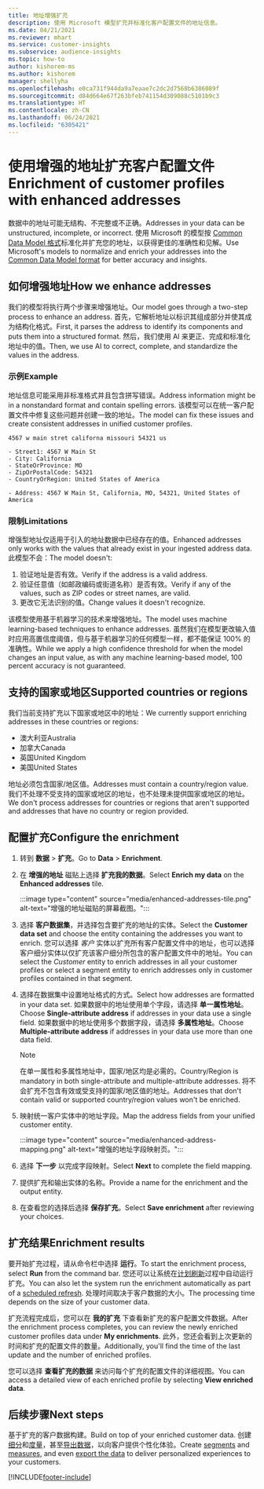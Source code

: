 ```yaml
---
title: 地址增强扩充
description: 使用 Microsoft 模型扩充并标准化客户配置文件的地址信息。
ms.date: 04/21/2021
ms.reviewer: mhart
ms.service: customer-insights
ms.subservice: audience-insights
ms.topic: how-to
author: kishorem-ms
ms.author: kishorem
manager: shellyha
ms.openlocfilehash: e0ca731f944da9a7eaae7c2dc2d7568b6386089f
ms.sourcegitcommit: d84d664e67f263bfeb741154d309088c5101b9c3
ms.translationtype: HT
ms.contentlocale: zh-CN
ms.lasthandoff: 06/24/2021
ms.locfileid: "6305421"
---
```

# <a name="enrichment-of-customer-profiles-with-enhanced-addresses"></a><span data-ttu-id="03535-103">使用增强的地址扩充客户配置文件</span><span class="sxs-lookup"><span data-stu-id="03535-103">Enrichment of customer profiles with enhanced addresses</span></span>

<span data-ttu-id="03535-104">数据中的地址可能无结构、不完整或不正确。</span><span class="sxs-lookup"><span data-stu-id="03535-104">Addresses in your data can be unstructured, incomplete, or incorrect.</span></span> <span data-ttu-id="03535-105">使用 Microsoft 的模型按 [Common Data Model 格式](/common-data-model/schema/core/applicationcommon/address)标准化并扩充您的地址，以获得更佳的准确性和见解。</span><span class="sxs-lookup"><span data-stu-id="03535-105">Use Microsoft's models to normalize and enrich your addresses into the [Common Data Model format](/common-data-model/schema/core/applicationcommon/address) for better accuracy and insights.</span></span>

## <a name="how-we-enhance-addresses"></a><span data-ttu-id="03535-106">如何增强地址</span><span class="sxs-lookup"><span data-stu-id="03535-106">How we enhance addresses</span></span>

<span data-ttu-id="03535-107">我们的模型将执行两个步骤来增强地址。</span><span class="sxs-lookup"><span data-stu-id="03535-107">Our model goes through a two-step process to enhance an address.</span></span> <span data-ttu-id="03535-108">首先，它解析地址以标识其组成部分并使其成为结构化格式。</span><span class="sxs-lookup"><span data-stu-id="03535-108">First, it parses the address to identify its components and puts them into a structured format.</span></span> <span data-ttu-id="03535-109">然后，我们使用 AI 来更正、完成和标准化地址中的值。</span><span class="sxs-lookup"><span data-stu-id="03535-109">Then, we use AI to correct, complete, and standardize the values in the address.</span></span>

### <a name="example"></a><span data-ttu-id="03535-110">示例</span><span class="sxs-lookup"><span data-stu-id="03535-110">Example</span></span>

<span data-ttu-id="03535-111">地址信息可能采用非标准格式并且包含拼写错误。</span><span class="sxs-lookup"><span data-stu-id="03535-111">Address information might be in a nonstandard format and contain spelling errors.</span></span> <span data-ttu-id="03535-112">该模型可以在统一客户配置文件中修复这些问题并创建一致的地址。</span><span class="sxs-lookup"><span data-stu-id="03535-112">The model can fix these issues and create consistent addresses in unified customer profiles.</span></span>

```Input
4567 w main stret californa missouri 54321 us
```

```Output
- Street1: 4567 W Main St
- City: California
- StateOrProvince: MO
- ZipOrPostalCode: 54321
- CountryOrRegion: United States of America

- Address: 4567 W Main St, California, MO, 54321, United States of America
```

### <a name="limitations"></a><span data-ttu-id="03535-113">限制</span><span class="sxs-lookup"><span data-stu-id="03535-113">Limitations</span></span>

<span data-ttu-id="03535-114">增强型地址仅适用于引入的地址数据中已经存在的值。</span><span class="sxs-lookup"><span data-stu-id="03535-114">Enhanced addresses only works with the values that already exist in your ingested address data.</span></span> <span data-ttu-id="03535-115">此模型不会：</span><span class="sxs-lookup"><span data-stu-id="03535-115">The model doesn't:</span></span> 

1. <span data-ttu-id="03535-116">验证地址是否有效。</span><span class="sxs-lookup"><span data-stu-id="03535-116">Verify if the address is a valid address.</span></span>
2. <span data-ttu-id="03535-117">验证任意值（如邮政编码或街道名称）是否有效。</span><span class="sxs-lookup"><span data-stu-id="03535-117">Verify if any of the values, such as ZIP codes or street names, are valid.</span></span>
3. <span data-ttu-id="03535-118">更改它无法识别的值。</span><span class="sxs-lookup"><span data-stu-id="03535-118">Change values it doesn't recognize.</span></span>

<span data-ttu-id="03535-119">该模型使用基于机器学习的技术来增强地址。</span><span class="sxs-lookup"><span data-stu-id="03535-119">The model uses machine learning-based techniques to enhance addresses.</span></span> <span data-ttu-id="03535-120">虽然我们在模型更改输入值时应用高置信度阈值，但与基于机器学习的任何模型一样，都不能保证 100% 的准确性。</span><span class="sxs-lookup"><span data-stu-id="03535-120">While we apply a high confidence threshold for when the model changes an input value, as with any machine learning-based model, 100 percent accuracy is not guaranteed.</span></span>

## <a name="supported-countries-or-regions"></a><span data-ttu-id="03535-121">支持的国家或地区</span><span class="sxs-lookup"><span data-stu-id="03535-121">Supported countries or regions</span></span>

<span data-ttu-id="03535-122">我们当前支持扩充以下国家或地区中的地址：</span><span class="sxs-lookup"><span data-stu-id="03535-122">We currently support enriching addresses in these countries or regions:</span></span> 

- <span data-ttu-id="03535-123">澳大利亚</span><span class="sxs-lookup"><span data-stu-id="03535-123">Australia</span></span>
- <span data-ttu-id="03535-124">加拿大</span><span class="sxs-lookup"><span data-stu-id="03535-124">Canada</span></span>
- <span data-ttu-id="03535-125">英国</span><span class="sxs-lookup"><span data-stu-id="03535-125">United Kingdom</span></span>
- <span data-ttu-id="03535-126">美国</span><span class="sxs-lookup"><span data-stu-id="03535-126">United States</span></span>

<span data-ttu-id="03535-127">地址必须包含国家/地区值。</span><span class="sxs-lookup"><span data-stu-id="03535-127">Addresses must contain a country/region value.</span></span> <span data-ttu-id="03535-128">我们不处理不受支持的国家或地区的地址，也不处理未提供国家或地区的地址。</span><span class="sxs-lookup"><span data-stu-id="03535-128">We don't process addresses for countries or regions that aren't supported and addresses that have no country or region provided.</span></span>

## <a name="configure-the-enrichment"></a><span data-ttu-id="03535-129">配置扩充</span><span class="sxs-lookup"><span data-stu-id="03535-129">Configure the enrichment</span></span>

1. <span data-ttu-id="03535-130">转到 **数据** > **扩充**。</span><span class="sxs-lookup"><span data-stu-id="03535-130">Go to **Data** > **Enrichment**.</span></span>

1. <span data-ttu-id="03535-131">在 **增强的地址** 磁贴上选择 **扩充我的数据**。</span><span class="sxs-lookup"><span data-stu-id="03535-131">Select **Enrich my data** on the **Enhanced addresses** tile.</span></span>

   :::image type="content" source="media/enhanced-addresses-tile.png" alt-text="增强的地址磁贴的屏幕截图。":::

1. <span data-ttu-id="03535-133">选择 **客户数据集**，并选择包含要扩充的地址的实体。</span><span class="sxs-lookup"><span data-stu-id="03535-133">Select the **Customer data set** and choose the entity containing the addresses you want to enrich.</span></span> <span data-ttu-id="03535-134">您可以选择 *客户* 实体以扩充所有客户配置文件中的地址，也可以选择客户细分实体以仅扩充该客户细分所包含的客户配置文件中的地址。</span><span class="sxs-lookup"><span data-stu-id="03535-134">You can select the *Customer* entity to enrich addresses in all your customer profiles or select a segment entity to enrich addresses only in customer profiles contained in that segment.</span></span>

1. <span data-ttu-id="03535-135">选择在数据集中设置地址格式的方式。</span><span class="sxs-lookup"><span data-stu-id="03535-135">Select how addresses are formatted in your data set.</span></span> <span data-ttu-id="03535-136">如果数据中的地址使用单个字段，请选择 **单一属性地址**。</span><span class="sxs-lookup"><span data-stu-id="03535-136">Choose **Single-attribute address** if addresses in your data use a single field.</span></span> <span data-ttu-id="03535-137">如果数据中的地址使用多个数据字段，请选择 **多属性地址**。</span><span class="sxs-lookup"><span data-stu-id="03535-137">Choose **Multiple-attribute address** if addresses in your data use more than one data field.</span></span>

   > [!NOTE]
   > <span data-ttu-id="03535-138">在单一属性和多属性地址中，国家/地区均是必需的。</span><span class="sxs-lookup"><span data-stu-id="03535-138">Country/Region is mandatory in both single-attribute and multiple-attribute addresses.</span></span> <span data-ttu-id="03535-139">将不会扩充不包含有效或受支持的国家/地区值的地址。</span><span class="sxs-lookup"><span data-stu-id="03535-139">Addresses that don't contain valid or supported country/region values won't be enriched.</span></span>

1.  <span data-ttu-id="03535-140">映射统一客户实体中的地址字段。</span><span class="sxs-lookup"><span data-stu-id="03535-140">Map the address fields from your unified customer entity.</span></span>

    :::image type="content" source="media/enhanced-address-mapping.png" alt-text="增强的地址字段映射页。":::

1. <span data-ttu-id="03535-142">选择 **下一步** 以完成字段映射。</span><span class="sxs-lookup"><span data-stu-id="03535-142">Select **Next** to complete the field mapping.</span></span>

1. <span data-ttu-id="03535-143">提供扩充和输出实体的名称。</span><span class="sxs-lookup"><span data-stu-id="03535-143">Provide a name for the enrichment and the output entity.</span></span>

1. <span data-ttu-id="03535-144">在查看您的选择后选择 **保存扩充**。</span><span class="sxs-lookup"><span data-stu-id="03535-144">Select **Save enrichment** after reviewing your choices.</span></span>

## <a name="enrichment-results"></a><span data-ttu-id="03535-145">扩充结果</span><span class="sxs-lookup"><span data-stu-id="03535-145">Enrichment results</span></span>

<span data-ttu-id="03535-146">要开始扩充过程，请从命令栏中选择 **运行**。</span><span class="sxs-lookup"><span data-stu-id="03535-146">To start the enrichment process, select **Run** from the command bar.</span></span> <span data-ttu-id="03535-147">您还可以让系统在[计划刷新](system.md#schedule-tab)过程中自动运行扩充。</span><span class="sxs-lookup"><span data-stu-id="03535-147">You can also let the system run the enrichment automatically as part of a [scheduled refresh](system.md#schedule-tab).</span></span> <span data-ttu-id="03535-148">处理时间取决于客户数据的大小。</span><span class="sxs-lookup"><span data-stu-id="03535-148">The processing time depends on the size of your customer data.</span></span>

<span data-ttu-id="03535-149">扩充流程完成后，您可以在 **我的扩充** 下查看新扩充的客户配置文件数据。</span><span class="sxs-lookup"><span data-stu-id="03535-149">After the enrichment process completes, you can review the newly enriched customer profiles data under **My enrichments**.</span></span> <span data-ttu-id="03535-150">此外，您还会看到上次更新的时间和扩充的配置文件的数量。</span><span class="sxs-lookup"><span data-stu-id="03535-150">Additionally, you'll find the time of the last update and the number of enriched profiles.</span></span>

<span data-ttu-id="03535-151">您可以选择 **查看扩充的数据** 来访问每个扩充的配置文件的详细视图。</span><span class="sxs-lookup"><span data-stu-id="03535-151">You can access a detailed view of each enriched profile by selecting **View enriched data**.</span></span>

## <a name="next-steps"></a><span data-ttu-id="03535-152">后续步骤</span><span class="sxs-lookup"><span data-stu-id="03535-152">Next steps</span></span>

<span data-ttu-id="03535-153">基于扩充的客户数据构建。</span><span class="sxs-lookup"><span data-stu-id="03535-153">Build on top of your enriched customer data.</span></span> <span data-ttu-id="03535-154">创建[细分](segments.md)和[度量](measures.md)，甚至[导出数据](export-destinations.md)，以向客户提供个性化体验。</span><span class="sxs-lookup"><span data-stu-id="03535-154">Create [segments](segments.md) and [measures](measures.md), and even [export the data](export-destinations.md) to deliver personalized experiences to your customers.</span></span>

[!INCLUDE[footer-include](../includes/footer-banner.md)]
